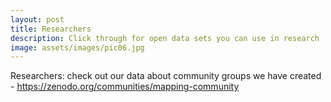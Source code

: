 ```yaml
---
layout: post
title: Researchers
description: Click through for open data sets you can use in research
image: assets/images/pic06.jpg
---
```


Researchers: check out our data about community groups we have created - https://zenodo.org/communities/mapping-community